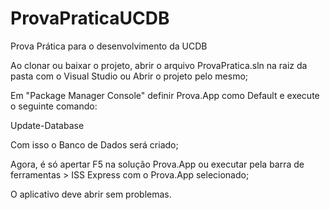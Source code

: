 # ProvaPraticaUCDB
Prova Prática para o desenvolvimento da UCDB

Ao clonar ou baixar o projeto, abrir o arquivo ProvaPratica.sln na raiz da pasta com o Visual Studio ou Abrir o projeto pelo mesmo;

Em "Package Manager Console" definir Prova.App como Default e execute o seguinte comando:

Update-Database

Com isso o Banco de Dados será criado;

Agora, é só apertar F5 na solução Prova.App ou executar pela barra de ferramentas > ISS Express com o Prova.App selecionado;

O aplicativo deve abrir sem problemas.
